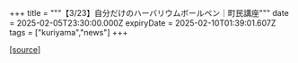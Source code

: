 +++
title = """【3/23】自分だけのハーバリウムボールペン｜町民講座"""
date = 2025-02-05T23:30:00.000Z
expiryDate = 2025-02-10T01:39:01.607Z
tags = ["kuriyama","news"]
+++


[[source]](https://www.town.kuriyama.hokkaido.jp/site/tyouminkouza/30130.html)
